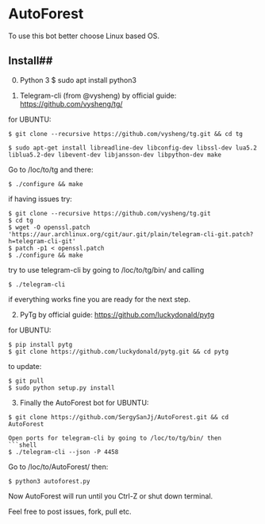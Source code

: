 # **AutoForest** 


To use this bot better choose Linux based OS.

## **Install**##

0) Python 3
		$ sudo apt install python3 

1) Telegram-cli (from @vysheng) by official guide:
https://github.com/vysheng/tg/

for UBUNTU:
```shell
$ git clone --recursive https://github.com/vysheng/tg.git && cd tg
		
$ sudo apt-get install libreadline-dev libconfig-dev libssl-dev lua5.2 liblua5.2-dev libevent-dev libjansson-dev libpython-dev make 
```  

Go to /loc/to/tg and there:
```shell
$ ./configure && make
```  
if having issues try:
```shell
$ git clone --recursive https://github.com/vysheng/tg.git
$ cd tg
$ wget -O openssl.patch 'https://aur.archlinux.org/cgit/aur.git/plain/telegram-cli-git.patch?h=telegram-cli-git'
$ patch -p1 < openssl.patch
$ ./configure && make
```  

try to use telegram-cli by going to /loc/to/tg/bin/ and calling
```shell
$ ./telegram-cli
```
if everything works fine you are ready for the next step.

2) PyTg by official guide:
https://github.com/luckydonald/pytg

for UBUNTU:
```shell
$ pip install pytg
$ git clone https://github.com/luckydonald/pytg.git && cd pytg
```
to update:
```shell
$ git pull
$ sudo python setup.py install
```

3) Finally the AutoForest bot
for UBUNTU:
```shell
$ git clone https://github.com/SergySanJj/AutoForest.git && cd AutoForest

Open ports for telegram-cli by going to /loc/to/tg/bin/ then
```shell
$ ./telegram-cli --json -P 4458
```
Go to /loc/to/AutoForest/ then:
```shell
$ python3 autoforest.py
```

Now AutoForest will run until you Ctrl-Z or shut down terminal.

Feel free to post issues, fork, pull etc.

